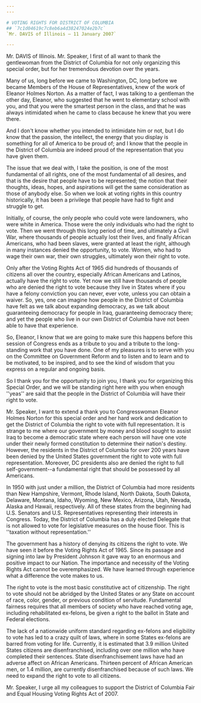 ```yaml
---
---

# VOTING RIGHTS FOR DISTRICT OF COLUMBIA
## `7c1d04619c7c8eb6a4d38247024e2b7c`
`Mr. DAVIS of Illinois — 11 January 2007`

---
```



Mr. DAVIS of Illinois. Mr. Speaker, I first of all want to thank the 
gentlewoman from the District of Columbia for not only organizing this 
special order, but for her tremendous devotion over the years.

Many of us, long before we came to Washington, DC, long before we 
became Members of the House of Representatives, knew of the work of 
Eleanor Holmes Norton. As a matter of fact, I was talking to a 
gentleman the other day, Eleanor, who suggested that he went to 
elementary school with you, and that you were the smartest person in 
the class, and that he was always intimidated when he came to class 
because he knew that you were there.



And I don't know whether you intended to intimidate him or not, but I 
do know that the passion, the intellect, the energy that you display is 
something for all of America to be proud of; and I know that the people 
in the District of Columbia are indeed proud of the representation that 
you have given them.

The issue that we deal with, I take the position, is one of the most 
fundamental of all rights, one of the most fundamental of all desires, 
and that is the desire that people have to be represented; the notion 
that their thoughts, ideas, hopes, and aspirations will get the same 
consideration as those of anybody else. So when we look at voting 
rights in this country historically, it has been a privilege that 
people have had to fight and struggle to get.

Initially, of course, the only people who could vote were landowners, 
who were white in America. Those were the only individuals who had the 
right to vote. Then we went through this long period of time, and 
ultimately a Civil War, where thousands of people actually lost their 
lives, and finally African Americans, who had been slaves, were granted 
at least the right, although in many instances denied the opportunity, 
to vote. Women, who had to wage their own war, their own struggles, 
ultimately won their right to vote.

Only after the Voting Rights Act of 1965 did hundreds of thousands of 
citizens all over the country, especially African Americans and 
Latinos, actually have the right to vote. Yet now we still have 
thousands of people who are denied the right to vote because they live 
in States where if you have a felony conviction you can never, ever 
vote, unless you can obtain a waiver. So, yes, one can imagine how 
people in the District of Columbia have felt as we talk about expanding 
democracy, as we talk about guaranteeing democracy for people in Iraq, 
guaranteeing democracy there; and yet the people who live in our own 
District of Columbia have not been able to have that experience.

So, Eleanor, I know that we are going to make sure this happens 
before this session of Congress ends as a tribute to you and a tribute 
to the long-standing work that you have done. One of my pleasures is to 
serve with you on the Committee on Government Reform and to listen and 
to learn and to be motivated, to be inspired, and to see the kind of 
wisdom that you express on a regular and ongoing basis.

So I thank you for the opportunity to join you, I thank you for 
organizing this Special Order, and we will be standing right here with 
you when enough ''yeas'' are said that the people in the District of 
Columbia will have their right to vote.

Mr. Speaker, I want to extend a thank you to Congresswoman Eleanor 
Holmes Norton for this special order and her hard work and dedication 
to get the District of Columbia the right to vote with full 
representation. It is strange to me where our government by money and 
blood sought to assist Iraq to become a democratic state where each 
person will have one vote under their newly formed constitution to 
determine their nation's destiny. However, the residents in the 
District of Columbia for over 200 years have been denied by the United 
States government the right to vote with full representation. Moreover, 
DC presidents also are denied the right to full self-government--a 
fundamental right that should be possessed by all Americans.

In 1950 with just under a million, the District of Columbia had more 
residents than New Hampshire, Vermont, Rhode Island, North Dakota, 
South Dakota, Delaware, Montana, Idaho, Wyoming, New Mexico, Arizona, 
Utah, Nevada, Alaska and Hawaii, respectively. All of these states from 
the beginning had U.S. Senators and U.S. Representatives representing 
their interests in Congress. Today, the District of Columbia has a duly 
elected Delegate that is not allowed to vote for legislative measures 
on the house floor. This is ''taxation without representation.''

The government has a history of denying its citizens the right to 
vote. We have seen it before the Voting Rights Act of 1965. Since its 
passage and signing into law by President Johnson it gave way to an 
enormous and positive impact to our Nation. The importance and 
necessity of the Voting Rights Act cannot be overemphasized. We have 
learned through experience what a difference the vote makes to us.

The right to vote is the most basic constitutive act of citizenship. 
The right to vote should not be abridged by the United States or any 
State on account of race, color, gender, or previous condition of 
servitude. Fundamental fairness requires that all members of society 
who have reached voting age, including rehabilitated ex-felons, be 
given a right to the ballot in State and Federal elections.

The lack of a nationwide uniform standard regarding ex-felons and 
eligibility to vote has led to a crazy quilt of laws, where in some 
States ex-felons are barred from voting for life. Currently, it is 
estimated that 3.9 million United States citizens are disenfranchised, 
including over one million who have completed their sentences. State 
disenfranchisement laws have had an adverse affect on African 
Americans. Thirteen percent of African American men, or 1.4 million, 
are currently disenfranchised because of such laws. We need to expand 
the right to vote to all citizens.

Mr. Speaker, I urge all my colleagues to support the District of 
Columbia Fair and Equal Housing Voting Rights Act of 2007.